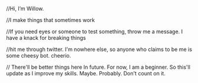 //Hi, I’m Willow.

//I make things that sometimes work

//If you need eyes or someone to test something, throw me a message. I have a knack for breaking things

//hit me through twitter. I'm nowhere else, so anyone who claims to be me is some cheesy bot. cheerio.



// There'll be better things here In future. For now, I am a beginner. So this'll update as I improve my skills. Maybe. Probably. Don't count on it. 
